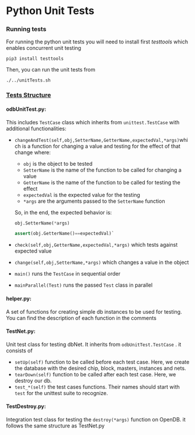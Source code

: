 # Python Unit Tests

### Running tests

For running the python unit tests you will need to install first *testtools* which enables concurrent unit testing

```shell
pip3 install testtools
```

Then, you can run the unit tests from

```shell
./../unitTests.sh
```

### <u>Tests Structure</u>

#### odbUnitTest.py:

This includes `TestCase` class which inherits from `unittest.TestCase` with additional functionalities:

* `changeAndTest(self,obj,SetterName,GetterName,expectedVal,*args)`which is a function for changing a value and testing for the effect of that change where:

  * `obj` is the object to be tested
  * `SetterName` is the name of the function to be called for changing a value
  * `GetterName` is the name of the function to be called for testing the effect
  * `expectedVal` is the expected value for the testing
  * `*args` are the arguments passed to the `SetterName` function

  So, in the end, the expected behavior is:

  ```python
  obj.SetterName(*args)
  
  assert(obj.GetterName()==expectedVal)`
  ```

  

* `check(self,obj,GetterName,expectedVal,*args)` which tests against expected value

* `change(self,obj,SetterName,*args)` which changes a value in the object

* `main()` runs the `TestCase` in sequential order

* `mainParallel(Test)` runs the passed `Test` class in parallel

#### helper.py:

A set of functions for creating simple db instances to be used for testing.  You can find the description of each function in the comments

#### TestNet.py:

Unit test class for testing dbNet. It inherits from `odbUnitTest.TestCase` . it consists of

* `setUp(self)` function to be called before each test case. Here, we create the database with the desired chip, block, masters, instances and nets.
* `tearDown(self)` function to be called after each test case. Here, we destroy our db.
* `test_*(self)` the test cases functions. Their names should start with `test` for the unittest suite to recognize. 

#### TestDestroy.py:

Integration test class for testing the `destroy(*args)` function on OpenDB. it follows the same structure as TestNet.py

